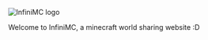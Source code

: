 ![InfiniMC logo](https://github.com/infinimc/.github/assets/108889461/1941d3e4-52f0-4d3f-88c8-fdf62582ba74)

Welcome to InfiniMC, a minecraft world sharing website :D
